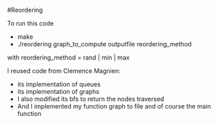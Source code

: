 #Reordering

To run this code

- make
- ./reordering graph_to_compute outputfile reordering_method

with reordering_method = rand | min | max

I reused code from Clemence Magnien: 

- its implementation of queues
- its implementation of graphs
- I also modified its bfs to return the nodes traversed
- And I implemented my function graph to file and of course the main function
